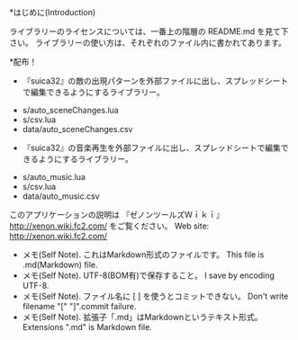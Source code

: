 ﻿*はじめに(Introduction)

ライブラリーのライセンスについては、一番上の階層の README.md を見て下さい。
ライブラリーの使い方は、それぞれのファイル内に書かれてあります。


*配布！

- 『suica32』の敵の出現パターンを外部ファイルに出し、スプレッドシートで編集できるようにするライブラリー。
* s/auto_sceneChanges.lua
* s/csv.lua
* data/auto_sceneChanges.csv

- 『suica32』の音楽再生を外部ファイルに出し、スプレッドシートで編集できるようにするライブラリー。
* s/auto_music.lua
* s/csv.lua
* data/auto_music.csv










このアプリケーションの説明は 『ゼノンツールズＷｉｋｉ』 http://xenon.wiki.fc2.com/ をご覧ください。
Web site: http://xenon.wiki.fc2.com/

* メモ(Self Note). これはMarkdown形式のファイルです。 This file is .md(Markdown) file.
* メモ(Self Note). UTF-8(BOM有)で保存すること。 I save by encoding UTF-8.
* メモ(Self Note). ファイル名に [ ] を使うとコミットできない。 Don't write filename "[" "]".commit failure.
* メモ(Self Note). 拡張子「.md」はMarkdownというテキスト形式。 Extensions ".md" is Markdown file.
